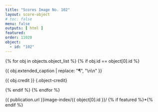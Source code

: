 ```yaml
---
title: "Scores Image No. 102"
layout: score-object
# toc: false
menu: false
outputs: [ html ]
featured: 
order: 11020
object:
  - id: "102"
---
```


{% for obj in objects.object_list %}
{% if obj.id == object[0].id %}

{{ obj.extended_caption | replace: "¶", "\n\n" }}

{{ obj.credit }} {.object-credit}

{% endif %}
{% endfor %}

<div class="object-credit object-url is-print-only">

{{ publication.url }}image-index/{{ object[0].id }}/ {% if featured %}*{% endif %}

</div>
